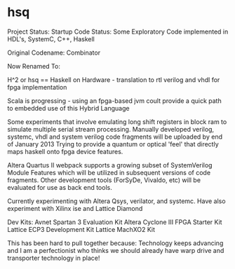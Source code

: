 hsq
===

Project Status: Startup
Code Status: Some Exploratory Code implemented in HDL's, SystemC, C++, Haskell

Original Codename: Combinator 

Now Renamed To: 

  H^2 or hsq == Haskell on Hardware - translation to rtl verilog and vhdl for fpga implementation

  Scala is progressing - using an fpga-based jvm coult provide a quick path to embedded use of this Hybrid Language
  
Some experiments that involve emulating long shift registers in block ram to simulate multiple serial stream processing.
Manually developed verilog, systemc, vhdl and system verilog code fragments will be uploaded by end of January 2013
Trying to provide a quantum or optical 'feel' that directly maps haskell onto fpga device features.

Altera Quartus II webpack supports a growing subset of SystemVerilog Module Features which will be utilized in subsequent
versions of code fragments. Other development tools (ForSyDe, Vivaldo, etc) will be evaluated for use as back end tools.

Currently experimenting with Altera Qsys, verilator, and systemc. 
Have also experiment with Xilinx ise and Lattice Diamond

Dev Kits:
  Avnet Spartan 3 Evaluation Kit
  Altera Cyclone III FPGA Starter Kit
  Lattice ECP3 Development Kit
  Lattice MachXO2 Kit
  
This has been hard to pull together because:
  Technology keeps advancing and I am a perfectionist who thinks we should already have warp drive and transporter technology in place!
  
